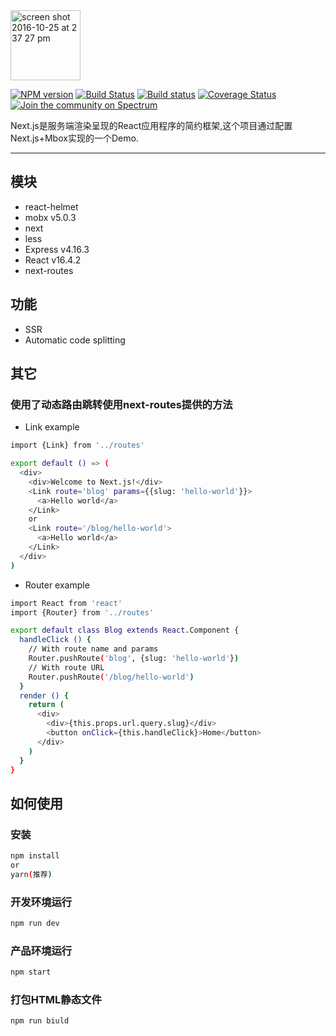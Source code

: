 <img width="112" alt="screen shot 2016-10-25 at 2 37 27 pm" src="https://cloud.githubusercontent.com/assets/13041/19686250/971bf7f8-9ac0-11e6-975c-188defd82df1.png">

[![NPM version](https://img.shields.io/npm/v/next.svg)](https://www.npmjs.com/package/next)
[![Build Status](https://travis-ci.org/zeit/next.js.svg?branch=master)](https://travis-ci.org/zeit/next.js)
[![Build status](https://ci.appveyor.com/api/projects/status/gqp5hs71l3ebtx1r/branch/master?svg=true)](https://ci.appveyor.com/project/arunoda/next-js/branch/master)
[![Coverage Status](https://coveralls.io/repos/zeit/next.js/badge.svg?branch=master)](https://coveralls.io/r/zeit/next.js?branch=master)
[![Join the community on Spectrum](https://withspectrum.github.io/badge/badge.svg)](https://spectrum.chat/next-js)

Next.js是服务端渲染呈现的React应用程序的简约框架,这个项目通过配置Next.js+Mbox实现的一个Demo.

---
## 模块

+ react-helmet
+ mobx v5.0.3
+ next
+ less
+ Express v4.16.3
+ React v16.4.2
+ next-routes

## 功能

+ SSR
+ Automatic code splitting

## 其它
### 使用了动态路由跳转使用next-routes提供的方法
+ Link example

```bash
import {Link} from '../routes'

export default () => (
  <div>
    <div>Welcome to Next.js!</div>
    <Link route='blog' params={{slug: 'hello-world'}}>
      <a>Hello world</a>
    </Link>
    or
    <Link route='/blog/hello-world'>
      <a>Hello world</a>
    </Link>
  </div>
)
```
+ Router example

```bash
import React from 'react'
import {Router} from '../routes'

export default class Blog extends React.Component {
  handleClick () {
    // With route name and params
    Router.pushRoute('blog', {slug: 'hello-world'})
    // With route URL
    Router.pushRoute('/blog/hello-world')
  }
  render () {
    return (
      <div>
        <div>{this.props.url.query.slug}</div>
        <button onClick={this.handleClick}>Home</button>
      </div>
    )
  }
}
```
## 如何使用

### 安装

```bash
npm install
or
yarn(推荐)
```
### 开发环境运行
```bash
npm run dev
```
### 产品环境运行
```bash
npm start
```
### 打包HTML静态文件
```bash
npm run biuld
```
